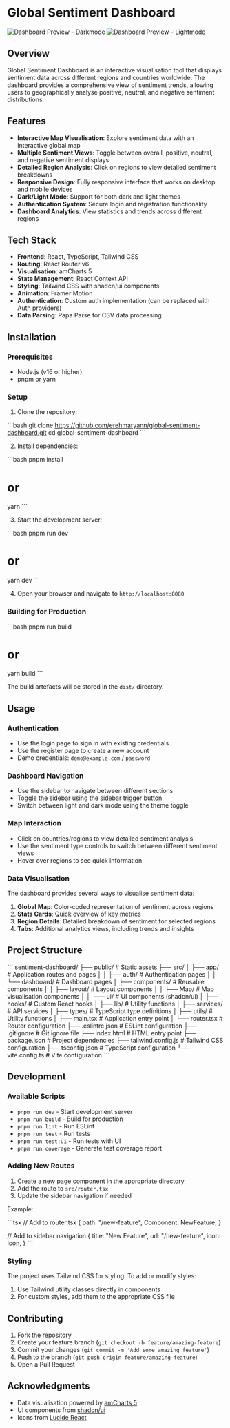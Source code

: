 # Global Sentiment Dashboard

![Dashboard Preview - Darkmode](https://github.com/user-attachments/assets/8171940b-c2aa-4179-973a-f883355552f7)
![Dashboard Preview - Lightmode](https://github.com/user-attachments/assets/07fb6709-419b-406f-94f3-c66b011a2e24)

## Overview

Global Sentiment Dashboard is an interactive visualisation tool that displays sentiment data across different regions and countries worldwide. The dashboard provides a comprehensive view of sentiment trends, allowing users to geographically analyse positive, neutral, and negative sentiment distributions.

## Features

- **Interactive Map Visualisation**: Explore sentiment data with an interactive global map
- **Multiple Sentiment Views**: Toggle between overall, positive, neutral, and negative sentiment displays
- **Detailed Region Analysis**: Click on regions to view detailed sentiment breakdowns
- **Responsive Design**: Fully responsive interface that works on desktop and mobile devices
- **Dark/Light Mode**: Support for both dark and light themes
- **Authentication System**: Secure login and registration functionality
- **Dashboard Analytics**: View statistics and trends across different regions

## Tech Stack

- **Frontend**: React, TypeScript, Tailwind CSS
- **Routing**: React Router v6
- **Visualisation**: amCharts 5
- **State Management**: React Context API
- **Styling**: Tailwind CSS with shadcn/ui components
- **Animation**: Framer Motion
- **Authentication**: Custom auth implementation (can be replaced with Auth providers)
- **Data Parsing**: Papa Parse for CSV data processing

## Installation

### Prerequisites

- Node.js (v16 or higher)
- pnpm or yarn

### Setup

1. Clone the repository:

\`\`\`bash
git clone https://github.com/erehmaryann/global-sentiment-dashboard.git
cd global-sentiment-dashboard
\`\`\`

2. Install dependencies:

\`\`\`bash
pnpm install

# or

yarn
\`\`\`

3. Start the development server:

\`\`\`bash
pnpm run dev

# or

yarn dev
\`\`\`

4. Open your browser and navigate to `http://localhost:8080`

### Building for Production

\`\`\`bash
pnpm run build

# or

yarn build
\`\`\`

The build artefacts will be stored in the `dist/` directory.

## Usage

### Authentication

- Use the login page to sign in with existing credentials
- Use the register page to create a new account
- Demo credentials: `demo@example.com` / `password`

### Dashboard Navigation

- Use the sidebar to navigate between different sections
- Toggle the sidebar using the sidebar trigger button
- Switch between light and dark mode using the theme toggle

### Map Interaction

- Click on countries/regions to view detailed sentiment analysis
- Use the sentiment type controls to switch between different sentiment views
- Hover over regions to see quick information

### Data Visualisation

The dashboard provides several ways to visualise sentiment data:

1. **Global Map**: Color-coded representation of sentiment across regions
2. **Stats Cards**: Quick overview of key metrics
3. **Region Details**: Detailed breakdown of sentiment for selected regions
4. **Tabs**: Additional analytics views, including trends and insights

## Project Structure

\`\`\`
sentiment-dashboard/
├── public/ # Static assets
├── src/
│ ├── app/ # Application routes and pages
│ │ ├── auth/ # Authentication pages
│ │ └── dashboard/ # Dashboard pages
│ ├── components/ # Reusable components
│ │ ├── layout/ # Layout components
│ │ ├── Map/ # Map visualisation components
│ │ └── ui/ # UI components (shadcn/ui)
│ ├── hooks/ # Custom React hooks
│ ├── lib/ # Utility functions
│ ├── services/ # API services
│ ├── types/ # TypeScript type definitions
│ ├── utils/ # Utility functions
│ ├── main.tsx # Application entry point
│ └── router.tsx # Router configuration
├── .eslintrc.json # ESLint configuration
├── .gitignore # Git ignore file
├── index.html # HTML entry point
├── package.json # Project dependencies
├── tailwind.config.js # Tailwind CSS configuration
├── tsconfig.json # TypeScript configuration
└── vite.config.ts # Vite configuration
\`\`\`

## Development

### Available Scripts

- `pnpm run dev` - Start development server
- `pnpm run build` - Build for production
- `pnpm run lint` - Run ESLint
- `pnpm run test` - Run tests
- `pnpm run test:ui` - Run tests with UI
- `pnpm run coverage` - Generate test coverage report

### Adding New Routes

1. Create a new page component in the appropriate directory
2. Add the route to `src/router.tsx`
3. Update the sidebar navigation if needed

Example:

\`\`\`tsx
// Add to router.tsx
{
path: "/new-feature",
Component: NewFeature,
}

// Add to sidebar navigation
{
title: "New Feature",
url: "/new-feature",
icon: Icon,
}
\`\`\`

### Styling

The project uses Tailwind CSS for styling. To add or modify styles:

1. Use Tailwind utility classes directly in components
2. For custom styles, add them to the appropriate CSS file

## Contributing

1. Fork the repository
2. Create your feature branch (`git checkout -b feature/amazing-feature`)
3. Commit your changes (`git commit -m 'Add some amazing feature'`)
4. Push to the branch (`git push origin feature/amazing-feature`)
5. Open a Pull Request

## Acknowledgments

- Data visualisation powered by [amCharts 5](https://www.amcharts.com/)
- UI components from [shadcn/ui](https://ui.shadcn.com/)
- Icons from [Lucide React](https://lucide.dev/)
